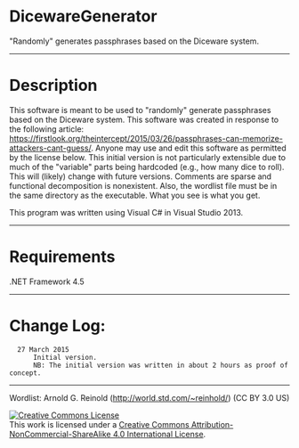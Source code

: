 # DicewareGenerator
"Randomly" generates passphrases based on the Diceware system.

----------------------------------------------------------------------------------

# Description

This software is meant to be used to "randomly" generate passphrases based on the
Diceware system. This software was created in response to the following article:
https://firstlook.org/theintercept/2015/03/26/passphrases-can-memorize-attackers-cant-guess/.
Anyone may use and edit this software as permitted by the license below. This 
initial version is not particularly extensible due to much of the "variable" parts
being hardcoded (e.g., how many dice to roll). This will (likely) change with
future versions. Comments are sparse and functional decomposition is nonexistent.
Also, the wordlist file must be in the same directory as the executable. What you 
see is what you get.

This program was written using Visual C# in Visual Studio 2013.

----------------------------------------------------------------------------------

# Requirements

.NET Framework 4.5

----------------------------------------------------------------------------------

# Change Log:
      27 March 2015
          Initial version.
          NB: The initial version was written in about 2 hours as proof of concept.

----------------------------------------------------------------------------------

Wordlist: Arnold G. Reinold (http://world.std.com/~reinhold/) (CC BY 3.0 US)

<a rel="license" href="http://creativecommons.org/licenses/by-nc-sa/4.0/"><img alt="Creative Commons License" style="border-width:0" src="https://i.creativecommons.org/l/by-nc-sa/4.0/88x31.png" /></a><br />This work is licensed under a <a rel="license" href="http://creativecommons.org/licenses/by-nc-sa/4.0/">Creative Commons Attribution-NonCommercial-ShareAlike 4.0 International License</a>.
